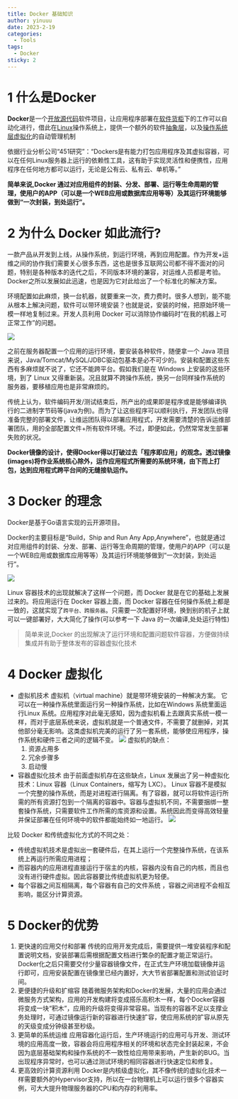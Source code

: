 ```yaml
---
title: Docker 基础知识
author: yinuuu
date: 2023-2-19
categories:
  - Tools
tags:
  - Docker
sticky: 2
---
```



# 1 什么是Docker

**Docker**是一个[开放源代码](https://zh.wikipedia.org/wiki/%E9%96%8B%E6%94%BE%E5%8E%9F%E5%A7%8B%E7%A2%BC)软件项目，让应用程序部署在[软件货柜](https://zh.wikipedia.org/wiki/%E4%BD%9C%E6%A5%AD%E7%B3%BB%E7%B5%B1%E5%B1%A4%E8%99%9B%E6%93%AC%E5%8C%96)下的工作可以自动化进行，借此在[Linux](https://zh.wikipedia.org/wiki/Linux)操作系统上，提供一个额外的软件[抽象层](https://zh.wikipedia.org/wiki/%E6%8A%BD%E8%B1%A1%E5%B1%A4)，以及[操作系统层虚拟化](https://zh.wikipedia.org/wiki/%E4%BD%9C%E6%A5%AD%E7%B3%BB%E7%B5%B1%E5%B1%A4%E8%99%9B%E6%93%AC%E5%8C%96)的自动管理机制

依据行业分析公司“451研究”：“Dockers是有能力打包应用程序及其虚拟容器，可以在任何Linux服务器上运行的依赖性工具，这有助于实现灵活性和便携性，应用程序在任何地方都可以运行，无论是公有云、私有云、单机等。”

**简单来说,Docker 通过对应用组件的封装、分发、部署、运行等生命周期的管理，使用户的APP（可以是一个WEB应用或数据库应用等等）及其运行环境能够做到“一次封装，到处运行”。**

# 2 为什么 Docker 如此流行?

一款产品从开发到上线，从操作系统，到运行环境，再到应用配置。作为开发+运维之间的协作我们需要关心很多东西，这也是很多互联网公司都不得不面对的问题，特别是各种版本的迭代之后，不同版本环境的兼容，对运维人员都是考验。Docker之所以发展如此迅速，也是因为它对此给出了一个标准化的解决方案。

环境配置如此麻烦，换一台机器，就要重来一次，费力费时。很多人想到，能不能从根本上解决问题，软件可以带环境安装？也就是说，安装的时候，把原始环境一模一样地复制过来。开发人员利用 Docker 可以消除协作编码时“在我的机器上可正常工作”的问题。

![](https://gitee.com/krislin_zhao/IMGcloud/raw/master/img/20200525135454.png#crop=0&crop=0&crop=1&crop=1&id=WNk84&originHeight=350&originWidth=707&originalType=binary&ratio=1&rotation=0&showTitle=false&status=done&style=none&title=)

之前在服务器配置一个应用的运行环境，要安装各种软件，随便拿一个 Java 项目来说，Java/Tomcat/MySQL/JDBC驱动包基本是必不可少的。安装和配置这些东西有多麻烦就不说了，它还不能跨平台。假如我们是在 Windows 上安装的这些环境，到了 Linux 又得重新装。况且就算不跨操作系统，换另一台同样操作系统的服务器，要移植应用也是非常麻烦的。

传统上认为，软件编码开发/测试结束后，所产出的成果即是程序或是能够编译执行的二进制字节码等(java为例)。而为了让这些程序可以顺利执行，开发团队也得准备完整的部署文件，让维运团队得以部署应用程式，开发需要清楚的告诉运维部署团队，用的全部配置文件+所有软件环境。不过，即便如此，仍然常常发生部署失败的状况。

**Docker镜像的设计，使得Docker得以打破过去「程序即应用」的观念。透过镜像(images)将作业系统核心除外，运作应用程式所需要的系统环境，由下而上打包，达到应用程式跨平台间的无缝接轨运作。**

# 3 Docker 的理念

Docker是基于Go语言实现的云开源项目。

Docker的主要目标是“Build，Ship and Run Any App,Anywhere”，也就是通过对应用组件的封装、分发、部署、运行等生命周期的管理，使用户的APP（可以是一个WEB应用或数据库应用等等）及其运行环境能够做到“一次封装，到处运行”。

![](https://gitee.com/krislin_zhao/IMGcloud/raw/master/img/20200525135659.png#crop=0&crop=0&crop=1&crop=1&id=iKHLj&originHeight=293&originWidth=645&originalType=binary&ratio=1&rotation=0&showTitle=false&status=done&style=none&title=)

Linux 容器技术的出现就解决了这样一个问题，而 Docker 就是在它的基础上发展过来的。将应用运行在 Docker 容器上面，而 Docker 容器在任何操作系统上都是一致的，这就实现了`跨平台、跨服务器`。只需要一次配置好环境，换到别的机子上就可以一键部署好，大大简化了操作(可以参考一下 Java 的一次编译,处处运行特性)

> 简单来说,Docker 的出现解决了运行环境和配置问题软件容器，方便做持续集成并有助于整体发布的容器虚拟化技术


# 4 Docker 虚拟化

-  虚拟机技术
虚拟机（virtual machine）就是带环境安装的一种解决方案。 它可以在一种操作系统里面运行另一种操作系统，比如在Windows 系统里面运行Linux 系统。应用程序对此毫无感知，因为虚拟机看上去跟真实系统一模一样，而对于底层系统来说，虚拟机就是一个普通文件，不需要了就删掉，对其他部分毫无影响。这类虚拟机完美的运行了另一套系统，能够使应用程序，操作系统和硬件三者之间的逻辑不变。
![](https://gitee.com/krislin_zhao/IMGcloud/raw/master/img/20200525140019.png#crop=0&crop=0&crop=1&crop=1&id=iSYFB&originHeight=473&originWidth=342&originalType=binary&ratio=1&rotation=0&showTitle=false&status=done&style=none&title=)
虚拟机的缺点： 
   1. 资源占用多
   2. 冗余步骤多
   3. 启动慢
-  容器虚拟化技术
由于前面虚拟机存在这些缺点，Linux 发展出了另一种虚拟化技术：Linux 容器（Linux Containers，缩写为 LXC）。 Linux 容器不是模拟一个完整的操作系统，而是对进程进行隔离。有了容器，就可以将软件运行所需的所有资源打包到一个隔离的容器中。容器与虚拟机不同，不需要捆绑一整套操作系统，只需要软件工作所需的库资源和设置。系统因此而变得高效轻量并保证部署在任何环境中的软件都能始终如一地运行。
![](https://gitee.com/krislin_zhao/IMGcloud/raw/master/img/20200525140222.png#crop=0&crop=0&crop=1&crop=1&id=rxTJs&originHeight=474&originWidth=340&originalType=binary&ratio=1&rotation=0&showTitle=false&status=done&style=none&title=) 

比较 Docker 和传统虚拟化方式的不同之处：

-  传统虚拟机技术是虚拟出一套硬件后，在其上运行一个完整操作系统，在该系统上再运行所需应用进程； 
-  而容器内的应用进程直接运行于宿主的内核，容器内没有自己的内核，而且也没有进行硬件虚拟。因此容器要比传统虚拟机更为轻便。 
-  每个容器之间互相隔离，每个容器有自己的文件系统 ，容器之间进程不会相互影响，能区分计算资源。 

# 5 Docker的优势

1.  更快速的应用交付和部署
传统的应用开发完成后，需要提供一堆安装程序和配置说明文档，安装部署后需根据配置文档进行繁杂的配置才能正常运行。Docker化之后只需要交付少量容器镜像文件，在正式生产环境加载镜像并运行即可，应用安装配置在镜像里已经内置好，大大节省部署配置和测试验证时间。 
2.  更便捷的升级和扩缩容
随着微服务架构和Docker的发展，大量的应用会通过微服务方式架构，应用的开发构建将变成搭乐高积木一样，每个Docker容器将变成一块“积木”，应用的升级将变得非常容易。当现有的容器不足以支撑业务处理时，可通过镜像运行新的容器进行快速扩容，使应用系统的扩容从原先的天级变成分钟级甚至秒级。 
3.  更简单的系统运维
应用容器化运行后，生产环境运行的应用可与开发、测试环境的应用高度一致，容器会将应用程序相关的环境和状态完全封装起来，不会因为底层基础架构和操作系统的不一致性给应用带来影响，产生新的BUG。当出现程序异常时，也可以通过测试环境的相同容器进行快速定位和修复。 
4.  更高效的计算资源利用
Docker是内核级虚拟化，其不像传统的虚拟化技术一样需要额外的Hypervisor支持，所以在一台物理机上可以运行很多个容器实例，可大大提升物理服务器的CPU和内存的利用率。 
